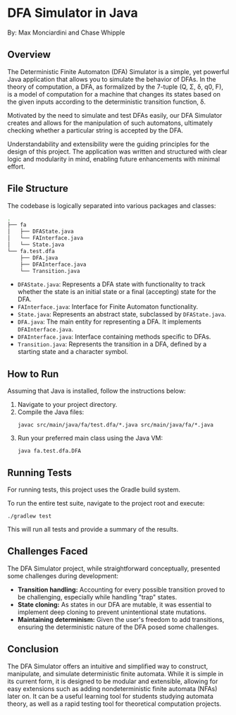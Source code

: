 # DFA Simulator in Java

By: Max Monciardini and Chase Whipple

## Overview

The Deterministic Finite Automaton (DFA) Simulator is a simple, yet powerful Java application that allows you to simulate the behavior of DFAs. In the theory of computation, a DFA, as formalized by the 7-tuple (Q, Σ, δ, q0, F), is a model of computation for a machine that changes its states based on the given inputs according to the deterministic transition function, δ.

Motivated by the need to simulate and test DFAs easily, our DFA Simulator creates and allows for the manipulation of such automatons, ultimately checking whether a particular string is accepted by the DFA.

Understandability and extensibility were the guiding principles for the design of this project. The application was written and structured with clear logic and modularity in mind, enabling future enhancements with minimal effort.

## File Structure

The codebase is logically separated into various packages and classes:

```bash
.
├── fa
│   ├── DFAState.java
│   └── FAInterface.java
│   └── State.java
└── fa.test.dfa
    ├── DFA.java
    ├── DFAInterface.java
    └── Transition.java
```
- `DFAState.java`: Represents a DFA state with functionality to track whether the state is an initial state or a final (accepting) state for the DFA.
- `FAInterface.java`: Interface for Finite Automaton functionality.
- `State.java`: Represents an abstract state, subclassed by `DFAState.java`.
- `DFA.java`: The main entity for representing a DFA. It implements `DFAInterface.java`.
- `DFAInterface.java`: Interface containing methods specific to DFAs.
- `Transition.java`: Represents the transition in a DFA, defined by a starting state and a character symbol.

## How to Run

Assuming that Java is installed, follow the instructions below:

1. Navigate to your project directory.
2. Compile the Java files:
   ```
   javac src/main/java/fa/test.dfa/*.java src/main/java/fa/*.java
   ```
3. Run your preferred main class using the Java VM:
   ```
   java fa.test.dfa.DFA
   ```


## Running Tests

For running tests, this project uses the Gradle build system.

To run the entire test suite, navigate to the project root and execute:

   ```
   ./gradlew test
   ```

This will run all tests and provide a summary of the results.

## Challenges Faced

The DFA Simulator project, while straightforward conceptually, presented some challenges during development:

- **Transition handling:** Accounting for every possible transition proved to be challenging, especially while handling "trap" states.
- **State cloning:** As states in our DFA are mutable, it was essential to implement deep cloning to prevent unintentional state mutations.
- **Maintaining determinism:** Given the user's freedom to add transitions, ensuring the deterministic nature of the DFA posed some challenges.

## Conclusion

The DFA Simulator offers an intuitive and simplified way to construct, manipulate, and simulate deterministic finite automata. While it is simple in its current form, it is designed to be modular and extensible, allowing for easy extensions such as adding nondeterministic finite automata (NFAs) later on. It can be a useful learning tool for students studying automata theory, as well as a rapid testing tool for theoretical computation projects.
